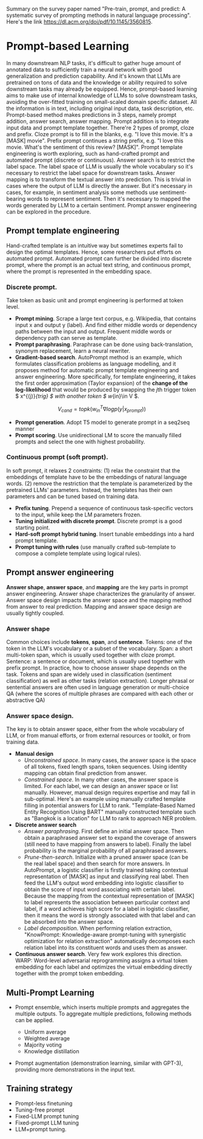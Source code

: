 Summary on the survey paper named "Pre-train, prompt, and predict: A systematic survey of prompting methods in natural language processing". Here's the link https://dl.acm.org/doi/pdf/10.1145/3560815.

# Prompt-based Learning
In many downstream NLP tasks, it's difficult to gather huge amount of annotated data to sufficiently train a neural network with good generalization and prediction capability. And it's known that LLMs are pretrained on tons of data and the knowledge or ability required to solve downstream tasks may already be equipped. Hence, prompt-based learning aims to make use of internal knowledge of LLMs to solve downstream tasks, avoiding the over-fitted training on small-scaled domain specific dataset.
All the information is in text, including original input data, task description, etc. Prompt-based method makes predictions in 3 steps, namely prompt addition, answer search, answer mapping. Prompt addition is to integrate input data  and prompt template together. There're 2 types of prompt, cloze and prefix. Cloze prompt is to fill in the blanks, e.g. "I love this movie. It's a [MASK] movie". Prefix prompt continues a string prefix, e.g. "I love this movie. What's the sentiment of this review? [MASK]". Prompt template engineering is worth exploring, such as hand-crafted prompt and automated prompt (discrete or continuous). Answer search is to restrict the label space. The label space of LLM is usually the whole vocabulary so it's necessary to restrict the label space for downstream tasks. Answer mapping is to transform the textual answer into prediction. This is trivial in cases where the output of LLM is directly the answer. But it's necessary in cases, for example, in sentiment analysis some methods use sentiment-bearing words to represent sentiment. Then it's necessary to mapped the words generated by LLM to a certain sentiment. Prompt answer engineering can be explored in the procedure.

## Prompt template engineering
Hand-crafted template is an intuitive way but sometimes experts fail to design the optimal templates. Hence, some researchers put efforts on automated prompt. Automated prompt can further be divided into discrete prompt, where the prompt is an actual text string, and continuous prompt, where the prompt is represented in the embedding space. 

### Discrete prompt.
Take token as basic unit and prompt engineering is performed at token level. 

- **Prompt mining**. Scrape a large text corpus, e.g. Wikipedia, that contains input x and output y (label). And find either middle words or dependency paths between the input and output. Frequent middle words or dependency path can serve as template.
- **Prompt paraphrasing**. Paraphrase can be done using back-translation, synonym replacement, learn a neural rewriter. 
- **Gradient-based search**. AutoPrompt method is an example, which formulates classification problems as language modelling, and it proposes method for automatic prompt template engineering and answer engineering. More specifically, for template engineering, it takes the first order approximation (Taylor expansion) of the **change of the log-likelihood** that would be produced by swapping the *j*th trigger token $
x^{(j)}_{trig}
$ with another token $
w_{in}\in V
$.
<!-- ![](autoprompt.png) -->

$$
V_{cand} = topk(w^T_{in}\nabla logp(y|x_{prompt}))
$$

<!-- $$
p(y|x_{prompt}) = \sum^{}_{w \in V_y}p([MASK]=w|x_{prompt})
$$ -->
- **Prompt generation**. Adopt T5 model to generate prompt in a seq2seq manner
- **Prompt scoring**. Use unidirectional LM to score the manually filled prompts and select the one with highest probability.

### Continuous prompt (soft prompt). 
In soft prompt, it relaxes 2 constraints: (1) relax the constraint that the embeddings of template have to be the embeddings of natural language words. (2) remove the restriction that the template is parameterized by the pretrained LLMs' parameters. Instead, the templates has their own parameters and can be tuned based on training data. 
- **Prefix tuning**. Prepend a sequence of continuous task-specific vectors to the input, while keep the LM parameters frozen.
- **Tuning initialized with discrete prompt**. Discrete prompt is a good starting point.
- **Hard-soft prompt hybrid tuning**. Insert tunable embeddings into a hard prompt template.
- **Prompt tuning with rules** (use manually crafted sub-template to compose a complete template using logical rules).


## Prompt answer engineering
**Answer shape**, **answer space**, and **mapping** are the key parts in prompt answer engineering. Answer shape characterizes the granularity of answer. Answer space design impacts the answer space and the mapping method from answer to real prediction. Mapping and answer space design are usually tightly coupled.

### Answer shape
Common choices include **tokens**, **span**, and **sentence**. Tokens: one of the token in the LLM's vocabulary or a subset of the vocabulary. Span: a short multi-token span, which is usually used together with cloze prompt. Sentence: a sentence or document, which is usually used together with prefix prompt. In practice, how to choose answer shape depends on the task. Tokens and span are widely used in classification (sentiment classification) as well as other tasks (relation extraction). Longer phrasal or sentential answers are often used in language generation or multi-choice QA (where the scores of multiple phrases are compared with each other or abstractive QA)

### Answer space design. 
The key is to obtain answer space, either from the whole vocabulary of LLM, or from manual efforts, or from external resources or toolkit, or from training data.
- **Manual design**
    - *Unconstrained space*.
    In many cases, the answer space is the space of all tokens, fixed length spans, token sequences. Using identity mapping can obtain final prediction from answer.
	- *Constrained space*.
    In many other cases, the answer space is limited. For each label, we can design an answer space or list manually. However, manual design requires expertise and may fall in sub-optimal. Here's an example using manually crafted template filling in potential answers for LLM to rank. "Template-Based Named Entity Recognition Using BART" manually constructed template such as "Bangkok is a location" for LLM to rank to approach NER problem.
- **Discrete answer search**
	- *Answer paraphrasing*. First define an initial answer space. Then obtain a paraphrased answer set to expand the coverage of answers (still need to have mapping from answers to label). Finally the label probability is the marginal probability of all paraphrased answers.
	- *Prune-then-search*.
	Initialize with a pruned answer space (can be the real label space) and then search for more answers. In AutoPrompt, a logistic classifier is firstly trained taking contextual representation of [MASK] as input and classifying real label. Then feed the LLM's output word embedding into logistic classifier to obtain the score of input word associating with certain label. Because the mapping from the contextual representation of [MASK] to label represents the association between particular context and label, if a word achieves high score for a label in logistic classifier, then it means the word is strongly associated with that label and can be absorbed into the answer space.
	- *Label decomposition*.
	When performing relation extraction, "KnowPrompt: Knowledge-aware prompt-tuning with synergistic optimization for relation extraction" automatically decomposes each relation label into its constituent words and uses them as answer.
- **Continuous answer search**. Very few work explores this direction. WARP: Word-level adversarial reprogramming assigns a virtual token embedding for each label and optimizes the virtual embedding directly together with the prompt token embedding.
	
## Multi-Prompt Learning
- Prompt ensemble, which inserts multiple prompts and aggregates the multiple outputs. To aggregate multiple predictions, following methods can be applied.
    - Uniform average
    - Weighted average
    - Majority voting
    - Knowledge distillation

- Prompt augmentation (demonstration learning, similar with GPT-3), providing more demonstrations in the input text.

## Training strategy
- Prompt-less finetuning
- Tuning-free prompt
- Fixed-LLM prompt tuning
- Fixed-prompt LLM tuning
- LLM+prompt tuning.